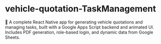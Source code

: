# vehicle-quotation-TaskManagement
🚗 A complete React Native app for generating vehicle quotations and managing tasks, built with a Google Apps Script backend and animated UI. Includes PDF generation, role-based login, and dynamic data from Google Sheets.
